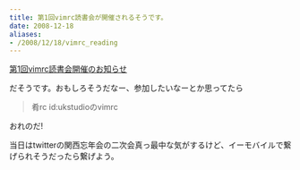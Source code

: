 ```yaml
---
title: 第1回vimrc読書会が開催されるそうです。
date: 2008-12-18
aliases:
- /2008/12/18/vimrc_reading
---
```

<a href="http://vim.g.hatena.ne.jp/ka-nacht/20081218/1229529163">第1回vimrc読書会開催のお知らせ</a>

だそうです。おもしろそうだなー、参加したいなーとか思ってたら

<blockquote>
肴rc
    id:ukstudioのvimrc
</blockquote>

おれのだ!

当日はtwitterの関西忘年会の二次会真っ最中な気がするけど、イーモバイルで繋げられそうだったら繋げよう。
